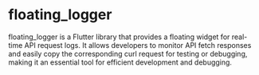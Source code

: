 # floating_logger
floating_logger is a Flutter library that provides a floating widget for real-time API request logs. It allows developers to monitor API fetch responses and easily copy the corresponding curl request for testing or debugging, making it an essential tool for efficient development and debugging.
